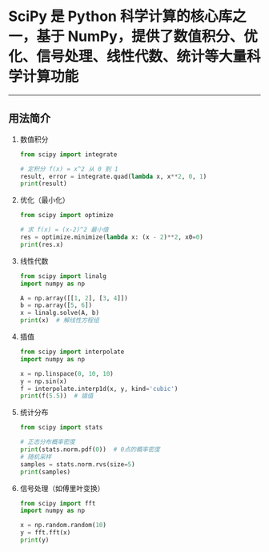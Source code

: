 # SciPy 是 Python 科学计算的核心库之一，基于 NumPy，提供了数值积分、优化、信号处理、线性代数、统计等大量科学计算功能

---

## 用法简介

1. 数值积分

    ```python
    from scipy import integrate

    # 定积分 f(x) = x^2 从 0 到 1
    result, error = integrate.quad(lambda x, x**2, 0, 1)
    print(result)
    ```

2. 优化（最小化）

    ```python
    from scipy import optimize

    # 求 f(x) = (x-2)^2 最小值
    res = optimize.minimize(lambda x: (x - 2)**2, x0=0)
    print(res.x)
    ```

3. 线性代数

    ```python
    from scipy import linalg
    import numpy as np

    A = np.array([[1, 2], [3, 4]])
    b = np.array([5, 6])
    x = linalg.solve(A, b)
    print(x)  # 解线性方程组
    ```

4. 插值

    ```python
    from scipy import interpolate
    import numpy as np

    x = np.linspace(0, 10, 10)
    y = np.sin(x)
    f = interpolate.interp1d(x, y, kind='cubic')
    print(f(5.5))  # 插值
    ```

5. 统计分布

    ```python
    from scipy import stats

    # 正态分布概率密度
    print(stats.norm.pdf(0))  # 0点的概率密度
    # 随机采样
    samples = stats.norm.rvs(size=5)
    print(samples)
    ```

6. 信号处理（如傅里叶变换）

    ```python
    from scipy import fft
    import numpy as np

    x = np.random.random(10)
    y = fft.fft(x)
    print(y)
    ```
